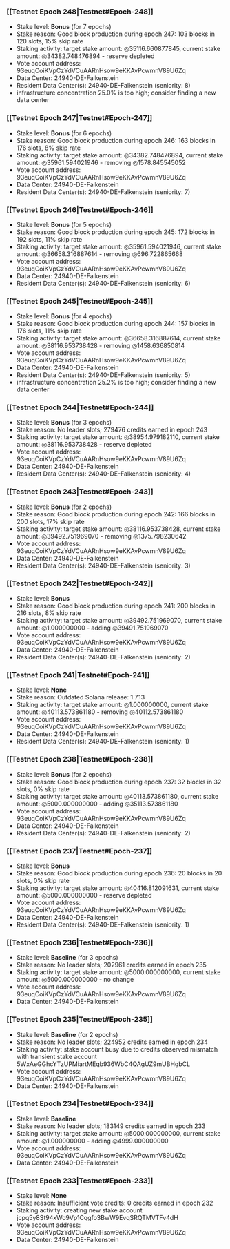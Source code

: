 ### [[Testnet Epoch 248|Testnet#Epoch-248]]
* Stake level: **Bonus** (for 7 epochs)
* Stake reason: Good block production during epoch 247: 103 blocks in 120 slots, 15% skip rate
* Staking activity: target stake amount: ◎35116.660877845, current stake amount: ◎34382.748476894 - reserve depleted
* Vote account address: 93euqCoiKVpCzYdVCuAARnHsow9eKKAvPcwmnV89U6Zq
* Data Center: 24940-DE-Falkenstein
* Resident Data Center(s): 24940-DE-Falkenstein (seniority: 8)
* infrastructure concentration 25.0% is too high; consider finding a new data center
### [[Testnet Epoch 247|Testnet#Epoch-247]]
* Stake level: **Bonus** (for 6 epochs)
* Stake reason: Good block production during epoch 246: 163 blocks in 176 slots, 8% skip rate
* Staking activity: target stake amount: ◎34382.748476894, current stake amount: ◎35961.594021946 - removing ◎1578.845545052
* Vote account address: 93euqCoiKVpCzYdVCuAARnHsow9eKKAvPcwmnV89U6Zq
* Data Center: 24940-DE-Falkenstein
* Resident Data Center(s): 24940-DE-Falkenstein (seniority: 7)
### [[Testnet Epoch 246|Testnet#Epoch-246]]
* Stake level: **Bonus** (for 5 epochs)
* Stake reason: Good block production during epoch 245: 172 blocks in 192 slots, 11% skip rate
* Staking activity: target stake amount: ◎35961.594021946, current stake amount: ◎36658.316887614 - removing ◎696.722865668
* Vote account address: 93euqCoiKVpCzYdVCuAARnHsow9eKKAvPcwmnV89U6Zq
* Data Center: 24940-DE-Falkenstein
* Resident Data Center(s): 24940-DE-Falkenstein (seniority: 6)
### [[Testnet Epoch 245|Testnet#Epoch-245]]
* Stake level: **Bonus** (for 4 epochs)
* Stake reason: Good block production during epoch 244: 157 blocks in 176 slots, 11% skip rate
* Staking activity: target stake amount: ◎36658.316887614, current stake amount: ◎38116.953738428 - removing ◎1458.636850814
* Vote account address: 93euqCoiKVpCzYdVCuAARnHsow9eKKAvPcwmnV89U6Zq
* Data Center: 24940-DE-Falkenstein
* Resident Data Center(s): 24940-DE-Falkenstein (seniority: 5)
* infrastructure concentration 25.2% is too high; consider finding a new data center
### [[Testnet Epoch 244|Testnet#Epoch-244]]
* Stake level: **Bonus** (for 3 epochs)
* Stake reason: No leader slots; 279476 credits earned in epoch 243
* Staking activity: target stake amount: ◎38954.979182110, current stake amount: ◎38116.953738428 - reserve depleted
* Vote account address: 93euqCoiKVpCzYdVCuAARnHsow9eKKAvPcwmnV89U6Zq
* Data Center: 24940-DE-Falkenstein
* Resident Data Center(s): 24940-DE-Falkenstein (seniority: 4)
### [[Testnet Epoch 243|Testnet#Epoch-243]]
* Stake level: **Bonus** (for 2 epochs)
* Stake reason: Good block production during epoch 242: 166 blocks in 200 slots, 17% skip rate
* Staking activity: target stake amount: ◎38116.953738428, current stake amount: ◎39492.751969070 - removing ◎1375.798230642
* Vote account address: 93euqCoiKVpCzYdVCuAARnHsow9eKKAvPcwmnV89U6Zq
* Data Center: 24940-DE-Falkenstein
* Resident Data Center(s): 24940-DE-Falkenstein (seniority: 3)
### [[Testnet Epoch 242|Testnet#Epoch-242]]
* Stake level: **Bonus**
* Stake reason: Good block production during epoch 241: 200 blocks in 216 slots, 8% skip rate
* Staking activity: target stake amount: ◎39492.751969070, current stake amount: ◎1.000000000 - adding ◎39491.751969070
* Vote account address: 93euqCoiKVpCzYdVCuAARnHsow9eKKAvPcwmnV89U6Zq
* Data Center: 24940-DE-Falkenstein
* Resident Data Center(s): 24940-DE-Falkenstein (seniority: 2)
### [[Testnet Epoch 241|Testnet#Epoch-241]]
* Stake level: **None**
* Stake reason: Outdated Solana release: 1.7.13
* Staking activity: target stake amount: ◎1.000000000, current stake amount: ◎40113.573861180 - removing ◎40112.573861180
* Vote account address: 93euqCoiKVpCzYdVCuAARnHsow9eKKAvPcwmnV89U6Zq
* Data Center: 24940-DE-Falkenstein
* Resident Data Center(s): 24940-DE-Falkenstein (seniority: 1)
### [[Testnet Epoch 238|Testnet#Epoch-238]]
* Stake level: **Bonus** (for 2 epochs)
* Stake reason: Good block production during epoch 237: 32 blocks in 32 slots, 0% skip rate
* Staking activity: target stake amount: ◎40113.573861180, current stake amount: ◎5000.000000000 - adding ◎35113.573861180
* Vote account address: 93euqCoiKVpCzYdVCuAARnHsow9eKKAvPcwmnV89U6Zq
* Data Center: 24940-DE-Falkenstein
* Resident Data Center(s): 24940-DE-Falkenstein (seniority: 2)
### [[Testnet Epoch 237|Testnet#Epoch-237]]
* Stake level: **Bonus**
* Stake reason: Good block production during epoch 236: 20 blocks in 20 slots, 0% skip rate
* Staking activity: target stake amount: ◎40416.812091631, current stake amount: ◎5000.000000000 - reserve depleted
* Vote account address: 93euqCoiKVpCzYdVCuAARnHsow9eKKAvPcwmnV89U6Zq
* Data Center: 24940-DE-Falkenstein
* Resident Data Center(s): 24940-DE-Falkenstein (seniority: 1)
### [[Testnet Epoch 236|Testnet#Epoch-236]]
* Stake level: **Baseline** (for 3 epochs)
* Stake reason: No leader slots; 202961 credits earned in epoch 235
* Staking activity: target stake amount: ◎5000.000000000, current stake amount: ◎5000.000000000 - no change
* Vote account address: 93euqCoiKVpCzYdVCuAARnHsow9eKKAvPcwmnV89U6Zq
* Data Center: 24940-DE-Falkenstein
### [[Testnet Epoch 235|Testnet#Epoch-235]]
* Stake level: **Baseline** (for 2 epochs)
* Stake reason: No leader slots; 224952 credits earned in epoch 234
* Staking activity: stake account busy due to credits observed mismatch with transient stake account 5WxAeGGhcYTzUPMiartMEqb936WbC4QAgUZ9mUBHgbCL
* Vote account address: 93euqCoiKVpCzYdVCuAARnHsow9eKKAvPcwmnV89U6Zq
* Data Center: 24940-DE-Falkenstein
### [[Testnet Epoch 234|Testnet#Epoch-234]]
* Stake level: **Baseline**
* Stake reason: No leader slots; 183149 credits earned in epoch 233
* Staking activity: target stake amount: ◎5000.000000000, current stake amount: ◎1.000000000 - adding ◎4999.000000000
* Vote account address: 93euqCoiKVpCzYdVCuAARnHsow9eKKAvPcwmnV89U6Zq
* Data Center: 24940-DE-Falkenstein
### [[Testnet Epoch 233|Testnet#Epoch-233]]
* Stake level: **None**
* Stake reason: Insufficient vote credits: 0 credits earned in epoch 232
* Staking activity: creating new stake account jcpq5y8St94xWo9Vp1Cqgfo3BwW9EvqSRQTMVTFv4dH
* Vote account address: 93euqCoiKVpCzYdVCuAARnHsow9eKKAvPcwmnV89U6Zq
* Data Center: 24940-DE-Falkenstein